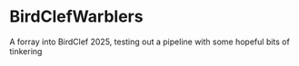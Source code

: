 # BirdClefWarblers
A forray into BirdClef 2025, testing out a pipeline with some hopeful bits of tinkering
